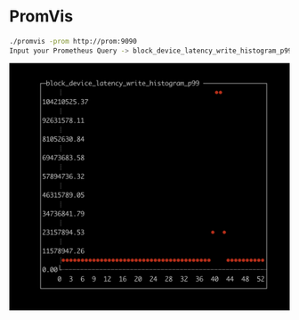 # PromVis

```bash
./promvis -prom http://prom:9090
Input your Prometheus Query -> block_device_latency_write_histogram_p99
```

![](./example.png)